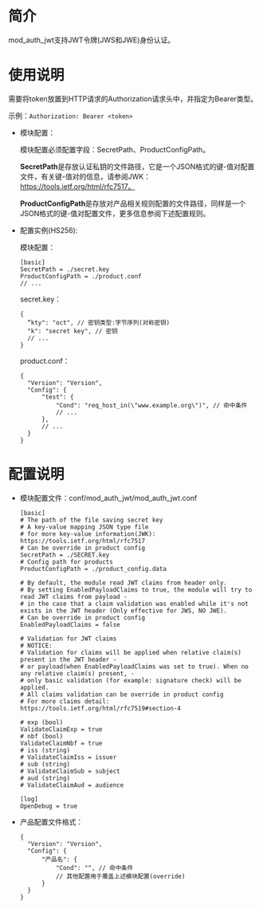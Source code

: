 # 简介

mod_auth_jwt支持JWT令牌(JWS和JWE)身份认证。

# 使用说明

需要将token放置到HTTP请求的Authorization请求头中，并指定为Bearer类型。

示例：`Authorization: Bearer <token>`

+ 模块配置：

  模块配置必须配置字段：SecretPath、ProductConfigPath。

  **SecretPath**是存放认证私钥的文件路径，它是一个JSON格式的键-值对配置文件，有关键-值对的信息，请参阅JWK：https://tools.ietf.org/html/rfc7517。

  **ProductConfigPath**是存放对产品相关规则配置的文件路径，同样是一个JSON格式的键-值对配置文件，更多信息参阅下述配置规则。

+ 配置实例(HS256):

  模块配置：

  ```
  [basic]
  SecretPath = ./secret.key
  ProductConfigPath = ./product.conf
  // ...
  ```

  secret.key：

  ```
  {
  	“kty": "oct", // 密钥类型:字节序列(对称密钥)
  	"k": "secret key", // 密钥
  	// ...
  }
  ```

  product.conf：

  ```
  {
  	"Version": "Version",
  	"Config": {
  		"test": {
  			"Cond": "req_host_in(\"www.example.org\")", // 命中条件
  			// ...
  		},
  		// ...
  	}
  }
  ```

  

# 配置说明

- 模块配置文件：conf/mod_auth_jwt/mod_auth_jwt.conf

  ```
  [basic]
  # The path of the file saving secret key
  # A key-value mapping JSON type file
  # for more key-value information(JWK): https://tools.ietf.org/html/rfc7517
  # Can be override in product config
  SecretPath = ./SECRET.key
  # Config path for products
  ProductConfigPath = ./product_config.data
  
  # By default, the module read JWT claims from header only.
  # By setting EnabledPayloadClaims to true, the module will try to read JWT claims from payload -
  # in the case that a claim validation was enabled while it's not exists in the JWT header (Only effective for JWS, NO JWE).
  # Can be override in product config
  EnabledPayloadClaims = false
  
  # Validation for JWT claims
  # NOTICE:
  # Validation for claims will be applied when relative claim(s) present in the JWT header -
  # or payload(when EnabledPayloadClaims was set to true). When no any relative claim(s) present, -
  # only basic validation (for example: signature check) will be applied.
  # All claims validation can be override in product config
  # For more claims detail: https://tools.ietf.org/html/rfc7519#section-4
  
  # exp (bool)
  ValidateClaimExp = true
  # nbf (bool)
  ValidateClaimNbf = true
  # iss (string)
  # ValidateClaimIss = issuer
  # sub (string)
  # ValidateClaimSub = subject
  # aud (string)
  # ValidateClaimAud = audience
  
  [log]
  OpenDebug = true
  
  ```

- 产品配置文件格式：

  ```
  {
  	"Version": "Version",
  	"Config": {
  		"产品名": {
  			"Cond": "", // 命中条件
  			// 其他配置用于覆盖上述模块配置(override)
  		}
  	}
  }
  ```

  